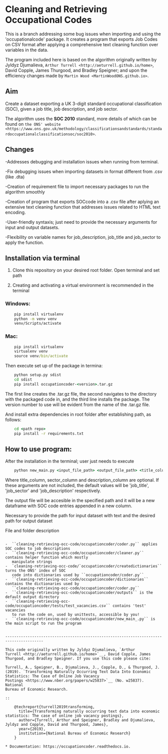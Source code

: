 # Cleaning and Retrieving Occupational Codes

This is a branch addressing some bug issues when importing and using the 'occupationalcode' package. It creates a program that exports Job Codes on CSV format after applying a comprehensive text cleaning function over variables in the data.

The program included here is based on the algorithm originally written by Jyldyz Djumalieva, `Arthur
Turrell <http://aeturrell.github.io/home>`, David Copple, James
Thurgood, and Bradley Speigner; and upon the efficiency changes made by  `Martin Wood <MartinWoodONS.github.io>`. 

## Aim

Create a dataset exporting a UK 3-digit standard occupational classification (SOC), given a job title, job description, and job sector.

The algorithm uses the **SOC 2010** standard, more details of which can
be found on `the ONS'
website <https://www.ons.gov.uk/methodology/classificationsandstandards/standardoccupationalclassificationsoc/soc2010>`.


## Changes

   -Addresses debugging and installation issues when running from terminal. 

   -Fix debugging issues when importing datasets in format different from .csv (like .dta)

   -Creation of requirement file to import necessary packages to run the algorithm smoothly

   -Creation of program that exports SOCcode into a .csv file after aplying an extensive text cleaning function that addresses issues related to HTML text encoding.

   -User-friendly syntaxis; just need to provide the necessary arguments for input and output datasets.

   -Flexibility on variable names for job_description, job_title and job_sector to apply the function.


## Installation via terminal

1. Clone this repository on your desired root folder. Open terminal and set path


2. Creating and activating a virtual environment is recommended in the terminal

### Windows:
```cmd
    pip install virtualenv
    python -m venv venv
    venv/Scripts/activate
```

### Mac:
```cmd
    pip install virtualenv
    virtualenv venv
    source venv/bin/activate
```

Then execute set up of the package in termina:

```cmd
    python setup.py sdist
    cd sdist
    pip install occupationcoder-<version>.tar.gz
```


The first line creates the .tar.gz file, the second navigates to the
directory with the packaged code in, and the third line installs the
package. The version number to use will be evident from the name of the
.tar.gz file.


And install extra dependencies in root folder after establishing path, as follows:
```cmd
    cd <path repo>
    pip install -r requirements.txt
```

## How to use program:

After the installation in the terminal; user just needs to execute
```cmd
    python new_main.py <input_file_path> <output_file_path> <title_column> <sector_column> <description_column>
```

Where title_column, sector_column and description_column are optional. If these arguments are not included, the default values will be 'job_title', 'job_sector' and 'job_description' respectively.

The output file will be accesible in the specified path and it will be a new dataframe with SOC code entries appended in a new column. 

Necessary to provide the path for input dataset with text and the desired path for output dataset


File and folder description
~~~~~~~~~~~~~~~~~~~~~~~~~~~

-  ``cleaning-retrieving-occ-code/occupationcoder/coder.py`` applies SOC codes to job descriptions
-  ``cleaning-retrieving-occ-code/occupationcoder/cleaner.py`` contains helper function which mostly
   manipulate strings
-  `cleaning-retrieving-occ-code/`occupationcoder/createdictionaries`` turns the ONS' index of SOC
   code into dictionaries used by ``occupationcoder/coder.py``
-  ``cleaning-retrieving-occ-code/occupationcoder/dictionaries`` contains the dictionaries used by
   ``cleaning-retrieving-occ-code/occupationcoder/coder.py``
-  ``cleaning-retrieving-occ-code/occupationcoder/outputs`` is the default output directory
-  ``cleaning-retrieving-occ-code/occupationcoder/tests/test_vacancies.csv`` contains 'test' vacancies 
   to run the code on, used by unittests, accessible by you!
-  ``cleaning-retrieving-occ-code/occupationcoder/new_main_.py`` is the main script to run the program 


---------------------------------------------------------------------------------------

This code originally written by Jyldyz Djumalieva, `Arthur
Turrell <http://aeturrell.github.io/home>`__, David Copple, James
Thurgood, and Bradley Speigner. If you use this code please cite:

Turrell, A., Speigner, B., Djumalieva, J., Copple, D., & Thurgood, J.
(2019). `Transforming Naturally Occurring Text Data Into Economic
Statistics: The Case of Online Job Vacancy
Postings <https://www.nber.org/papers/w25837>`__ (No. w25837). National
Bureau of Economic Research.

::

    @techreport{turrell2019transforming,
      title={Transforming naturally occurring text data into economic statistics: The case of online job vacancy postings},
      author={Turrell, Arthur and Speigner, Bradley and Djumalieva, Jyldyz and Copple, David and Thurgood, James},
      year={2019},
      institution={National Bureau of Economic Research}
    }

* Documentation: https://occupationcoder.readthedocs.io.


